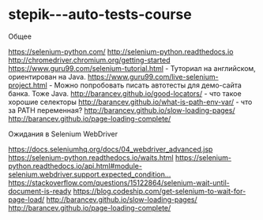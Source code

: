 # stepik---auto-tests-course
Общее

https://selenium-python.com/
http://selenium-python.readthedocs.io
http://chromedriver.chromium.org/getting-started﻿
﻿https://www.guru99.com/selenium-tutorial.html - ﻿Туториал на английском, ориентирован на Java.﻿
https://www.guru99.com/live-selenium-project.html - ﻿Можно попробовать писать автотесты для демо-сайта ﻿банка. Тоже Java.
http://barancev.github.io/good-locators/ - что такое хорошие селекторы
http://barancev.github.io/what-is-path-env-var/ - что за PATH переменная? 
http://barancev.github.io/slow-loading-pages/
http://barancev.github.io/page-loading-complete/

Ожидания в Selenium WebDriver

https://docs.seleniumhq.org/docs/04_webdriver_advanced.jsp
https://selenium-python.readthedocs.io/waits.html﻿
https://selenium-python.readthedocs.io/api.html#module-selenium.webdriver.support.expected_condition...﻿
https://stackoverflow.com/questions/15122864/selenium-wait-until-document-is-ready
https://blog.codeship.com/get-selenium-to-wait-for-page-load/
http://barancev.github.io/slow-loading-pages/
http://barancev.github.io/page-loading-complete/
